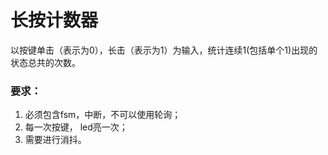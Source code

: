 # 长按计数器

以按键单击（表示为0），⻓击（表示为1）为输⼊，统计连续1(包括单个1)出现的状态总共的次数。

### 要求：
1. 必须包含fsm，中断，不可以使⽤轮询；
2. 每⼀次按键， led亮⼀次；
3. 需要进⾏消抖。